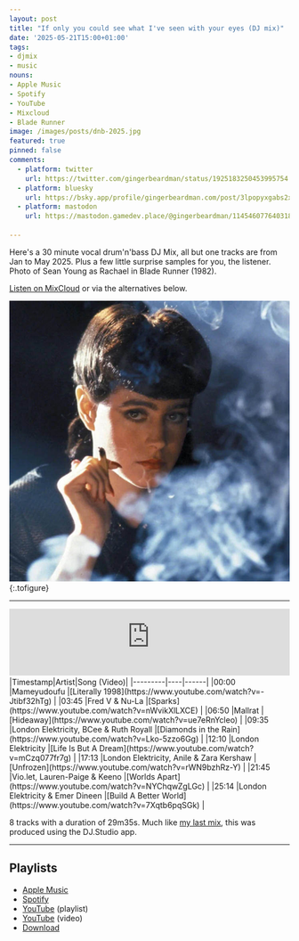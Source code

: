 ```yaml
---
layout: post
title: "If only you could see what I've seen with your eyes (DJ mix)"
date: '2025-05-21T15:00+01:00'
tags:
- djmix
- music
nouns:
- Apple Music
- Spotify
- YouTube
- Mixcloud
- Blade Runner
image: /images/posts/dnb-2025.jpg
featured: true
pinned: false
comments:
  - platform: twitter
    url: https://twitter.com/gingerbeardman/status/1925183250453995754
  - platform: bluesky
    url: https://bsky.app/profile/gingerbeardman.com/post/3lpopyxgabs2x
  - platform: mastodon
    url: https://mastodon.gamedev.place/@gingerbeardman/114546077640318123

---
```


Here's a 30 minute vocal drum'n'bass DJ Mix, all but one tracks are from Jan to May 2025. Plus a few little surprise samples for you, the listener. Photo of Sean Young as Rachael in Blade Runner (1982).

[Listen on MixCloud](https://www.mixcloud.com/gingerbeardman/dnb-2025/) or via the alternatives below.

![JPG](/images/posts/dnb-2025.jpg "I love you. I trust you.")
{:.tofigure}

----

<iframe width="100%" height="120" src="https://player-widget.mixcloud.com/widget/iframe/?hide_cover=1&feed=%2Fgingerbeardman%2Fdnb-2025%2F" frameborder="0" ></iframe>

<div class="table-wrapper" markdown="block">
|Timestamp|Artist|Song (Video)|
|---------|----|------|
|00:00 |Mameyudoufu |[Literally 1998](https://www.youtube.com/watch?v=-Jtibf32hTg) |
|03:45 |Fred V & Nu-La |[Sparks](https://www.youtube.com/watch?v=nWvikXlLXCE) |
|06:50 |Mallrat |[Hideaway](https://www.youtube.com/watch?v=ue7eRnYcleo) |
|09:35 |London Elektricity, BCee & Ruth Royall |[Diamonds in the Rain](https://www.youtube.com/watch?v=Lko-5zzo6Gg) |
|12:10 |London Elektricity |[Life Is But A Dream](https://www.youtube.com/watch?v=mCzq077fr7g) |
|17:13 |London Elektricity, Anile & Zara Kershaw |[Unfrozen](https://www.youtube.com/watch?v=rWN9bzhRz-Y) |
|21:45 |Vio.let, Lauren-Paige & Keeno |[Worlds Apart](https://www.youtube.com/watch?v=NYChqwZgLGc) |
|25:14 |London Elektricity & Emer Dineen |[Build A Better World](https://www.youtube.com/watch?v=7Xqtb6pqSGk) |

</div>

8 tracks with a duration of 29m35s. Much like [my last mix](/2024/12/31/music-recommendations-2024/), this was produced using the DJ.Studio app.

----

## Playlists

- [Apple Music](https://music.apple.com/gb/playlist/dnb-2025/pl.u-25vlyToGzxJ)
- [Spotify](https://open.spotify.com/playlist/4O6arqpdWqqzrOgFCL45CV?si=6b30968e91924064)
- [YouTube](https://www.youtube.com/playlist?list=PLfF-zlMNYMd9oKLTTDq9iTDLrldpWsh6w) (playlist)
- [YouTube](https://youtu.be/WsmotKF3KLY) (video)
- [Download](https://mega.nz/folder/UkokGISS#zZHaUOzcD1KmNY_yNbzwXQ)
